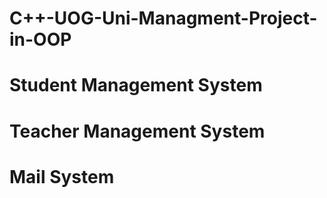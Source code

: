 # C++-UOG-Uni-Managment-Project-in-OOP
# Student Management System
# Teacher Management System
# Mail System
